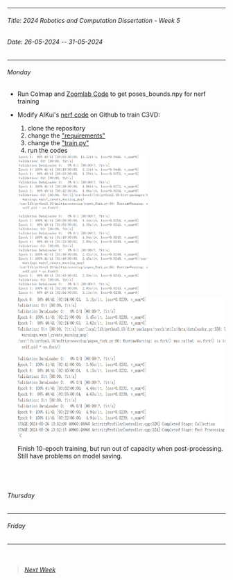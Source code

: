 
----------
###### Title: 2024 Robotics and Computation Dissertation - Week 5
###### Date: 26-05-2024 -- 31-05-2024
----------
###### Monday
- Run Colmap and [Zoomlab Code](https://github.com/superrice2020/ZoomLab_NeRF) to get poses_bounds.npy for nerf training

- Modify AIKui's [nerf code](https://github.com/kwea123/nerf_pl) on Github to train C3VD:
  1. clone the repository
  2. change the ["requirements"](requirements.txt)
  3. change the ["train.py"](train.py)
  4. run the codes

  <img src="aikui nerf C3VD 0-6 Epoch 256 batchsize 4096 data.png" alt="aikui nerf C3VD 0-6 Epoch 256 batchsize 4096 data" width="300" height="325">

  <img src="aikui nerf C3VD 6-9 Epoch 256 batchsize 4096 data.png" alt="aikui nerf C3VD 6-9 Epoch 256 batchsize 4096 data" width="500" height="325">

  Finish 10-epoch training, but run out of capacity when post-processing.
  Still have problems on model saving.

&nbsp;
----------
###### Thursday

----------
###### Friday
----------
&nbsp;
> ###### [Next Week](Week6.md)
